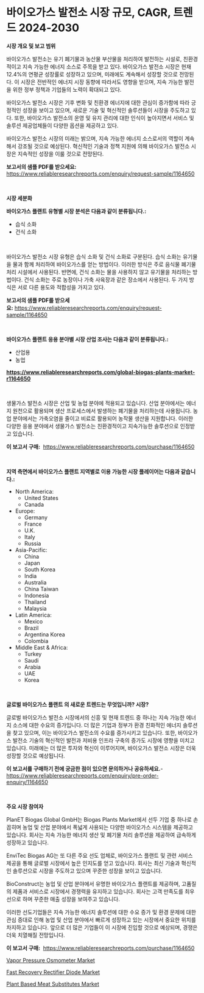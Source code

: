 <p><h1>바이오가스 발전소 시장 규모, CAGR, 트렌드 2024-2030</h1></p><p><strong>시장 개요 및 보고 범위</strong></p>
<p><p>바이오가스 발전소는 유기 폐기물과 농산물 부산물을 처리하여 발전하는 시설로, 친환경적이고 지속 가능한 에너지 소스로 주목을 받고 있다. 바이오가스 발전소 시장은 현재 12.4%의 연평균 성장률로 성장하고 있으며, 미래에도 계속해서 성장할 것으로 전망된다. 이 시장은 전반적인 에너지 시장 동향에 따라서도 영향을 받으며, 지속 가능한 발전을 위한 정부 정책과 기업들의 노력이 확대되고 있다.</p><p>바이오가스 발전소 시장은 기후 변화 및 친환경 에너지에 대한 관심이 증가함에 따라 긍정적인 성장을 보이고 있으며, 새로운 기술 및 혁신적인 솔루션들이 시장을 주도하고 있다. 또한, 바이오가스 발전소의 운영 및 유지 관리에 대한 인식이 높아지면서 서비스 및 솔루션 제공업체들이 다양한 옵션을 제공하고 있다.</p><p>바이오가스 발전소 시장의 미래는 밝으며, 지속 가능한 에너지 소스로서의 역할이 계속해서 강조될 것으로 예상된다. 혁신적인 기술과 정책 지원에 의해 바이오가스 발전소 시장은 지속적인 성장을 이룰 것으로 전망된다.</p></p>
<p><strong>보고서의 샘플 PDF를 받으세요:</strong> <a href="https://www.reliableresearchreports.com/enquiry/request-sample/1164650">https://www.reliableresearchreports.com/enquiry/request-sample/1164650</a></p>
<p>&nbsp;</p>
<p><strong>시장 세분화</strong></p>
<p><strong>바이오가스 플랜트 유형별 시장 분석은 다음과 같이 분류됩니다.:</strong></p>
<p><ul><li>습식 소화</li><li>건식 소화</li></ul></p>
<p>&nbsp;</p>
<p><p>바이오가스 발전소 시장 유형은 습식 소화 및 건식 소화로 구분된다. 습식 소화는 유기물을 물과 함께 처리하여 바이오가스를 얻는 방법이다. 이러한 방식은 주로 음식물 폐기물 처리 시설에서 사용된다. 반면에, 건식 소화는 물을 사용하지 않고 유기물을 처리하는 방법이다. 건식 소화는 주로 농장이나 가축 사육장과 같은 장소에서 사용된다. 두 가지 방식은 서로 다른 용도와 적합성을 가지고 있다.</p></p>
<p><strong>보고서의 샘플 PDF를 받으세요:</strong>&nbsp;<a href="https://www.reliableresearchreports.com/enquiry/request-sample/1164650">https://www.reliableresearchreports.com/enquiry/request-sample/1164650</a></p>
<p>&nbsp;</p>
<p><strong> 바이오가스 플랜트 응용 분야별 시장 산업 조사는 다음과 같이 분류됩니다.:</strong></p>
<p><ul><li>산업용</li><li>농업</li></ul></p>
<p><strong><a href="https://www.reliableresearchreports.com/global-biogas-plants-market-r1164650">https://www.reliableresearchreports.com/global-biogas-plants-market-r1164650</a></strong></p>
<p>&nbsp;</p>
<p><p>생물가스 발전소 시장은 산업 및 농업 분야에 적용되고 있습니다. 산업 분야에서는 에너지 원천으로 활용되며 생산 프로세스에서 발생하는 폐기물을 처리하는데 사용됩니다. 농업 분야에서는 가축오염을 줄이고 비료로 활용되어 농작물 생산을 지원합니다. 이러한 다양한 응용 분야에서 생물가스 발전소는 친환경적이고 지속가능한 솔루션으로 인정받고 있습니다.</p></p>
<p><strong>이 보고서 구매:</strong>&nbsp; <a href="https://www.reliableresearchreports.com/purchase/1164650">https://www.reliableresearchreports.com/purchase/1164650</a></p>
<p>&nbsp;</p>
<p><strong>지역 측면에서 바이오가스 플랜트 지역별로 이용 가능한 시장 플레이어는 다음과 같습니다.:</strong></p>
<p><ul>
    <li>
        North America:
        <ul>
            <li>United States</li>
            <li>Canada</li>
        </ul>
    </li>
    <li>
        Europe:
        <ul>
            <li>Germany</li>
            <li>France</li>
            <li>U.K.</li>
            <li>Italy</li>
            <li>Russia</li>
        </ul>
    </li>
    <li>
        Asia-Pacific:
        <ul>
            <li>China</li>
            <li>Japan</li>
            <li>South Korea</li>
            <li>India</li>
            <li>Australia</li>
            <li>China Taiwan</li>
            <li>Indonesia</li>
            <li>Thailand</li>
            <li>Malaysia</li>
        </ul>
    </li>
    <li>
        Latin America:
        <ul>
            <li>Mexico</li>
            <li>Brazil</li>
            <li>Argentina Korea</li>
            <li>Colombia</li>
        </ul>
    </li>
    <li>
        Middle East & Africa:
        <ul>
            <li>Turkey</li>
            <li>Saudi</li>
            <li>Arabia</li>
            <li>UAE</li>
            <li>Korea</li>
        </ul>
    </li>
    </ul></p>
<p>&nbsp;</p>
<p><strong>글로벌 바이오가스 플랜트 의 새로운 트렌드는 무엇입니까? 시장?</strong></p>
<p><p>글로벌 바이오가스 발전소 시장에서의 신흥 및 현재 트렌드 중 하나는 지속 가능한 에너지 소스에 대한 수요의 증가입니다. 더 많은 기업과 정부가 환경 친화적인 에너지 솔루션을 찾고 있으며, 이는 바이오가스 발전소의 수요를 증가시키고 있습니다. 또한, 바이오가스 발전소 기술의 혁신적인 발전과 저비용 인프라 구축의 증가도 시장에 영향을 미치고 있습니다. 미래에는 더 많은 투자와 혁신이 이루어지며, 바이오가스 발전소 시장은 더욱 성장할 것으로 예상됩니다.</p></p>
<p><strong>이 보고서를 구매하기 전에 궁금한 점이 있으면 문의하거나 공유하세요.</strong>- <a href="https://www.reliableresearchreports.com/enquiry/pre-order-enquiry/1164650">https://www.reliableresearchreports.com/enquiry/pre-order-enquiry/1164650</a></p>
<p>&nbsp;</p>
<p><strong>주요 시장 참여자</strong></p>
<p><p>PlanET Biogas Global GmbH는 Biogas Plants Market에서 선두 기업 중 하나로 손꼽히며 농업 및 산업 분야에서 폭넓게 사용되는 다양한 바이오가스 시스템을 제공하고 있습니다. 회사는 지속 가능한 에너지 생산 및 폐기물 처리 솔루션을 제공하여 급속하게 성장하고 있습니다.</p><p>EnviTec Biogas AG는 또 다른 주요 선도 업체로, 바이오가스 플랜트 및 관련 서비스 제공을 통해 글로벌 시장에서 높은 인지도를 얻고 있습니다. 회사는 최신 기술과 혁신적인 솔루션으로 시장을 주도하고 있으며 꾸준한 성장을 보이고 있습니다.</p><p>BioConstruct는 농업 및 산업 분야에서 유명한 바이오가스 플랜트를 제공하며, 고품질의 제품과 서비스로 시장에서 경쟁력을 유지하고 있습니다. 회사는 고객 만족도를 최우선으로 하며 꾸준한 매출 성장을 보여주고 있습니다.</p><p>이러한 선도기업들은 지속 가능한 에너지 솔루션에 대한 수요 증가 및 환경 문제에 대한 관심 증대로 인해 농업 및 산업 분야에서 빠르게 성장하고 있는 시장에서 중요한 위치를 차지하고 있습니다. 앞으로 더 많은 기업들이 이 시장에 진입할 것으로 예상되며, 경쟁은 더욱 치열해질 전망입니다.</p></p>
<p><strong>이 보고서 구매:</strong>&nbsp;&nbsp;<a href="https://www.reliableresearchreports.com/purchase/1164650">https://www.reliableresearchreports.com/purchase/1164650</a></p>
<p><p><a href="https://butternut-bug-553.notion.site/Vapor-Pressure-Osmometer-Market-with-the-goal-of-estimating-the-market-size-and-future-growth-potent-b7d05b8c8a6047d99e8cd58d3d0a4c71">Vapor Pressure Osmometer Market</a></p><p><a href="https://invited-way-688.notion.site/Fast-Recovery-Rectifier-Diode-Market-Research-Report-Provides-Critical-Insights-that-can-help-Shape--43e2d2580a3149848eadd98e1edaa7c3">Fast Recovery Rectifier Diode Market</a></p><p><a href="https://github.com/dx0328/Market-Research-Report-List-2/blob/main/plant-based-meat-substitutes-market.md">Plant Based Meat Substitutes Market</a></p></p>